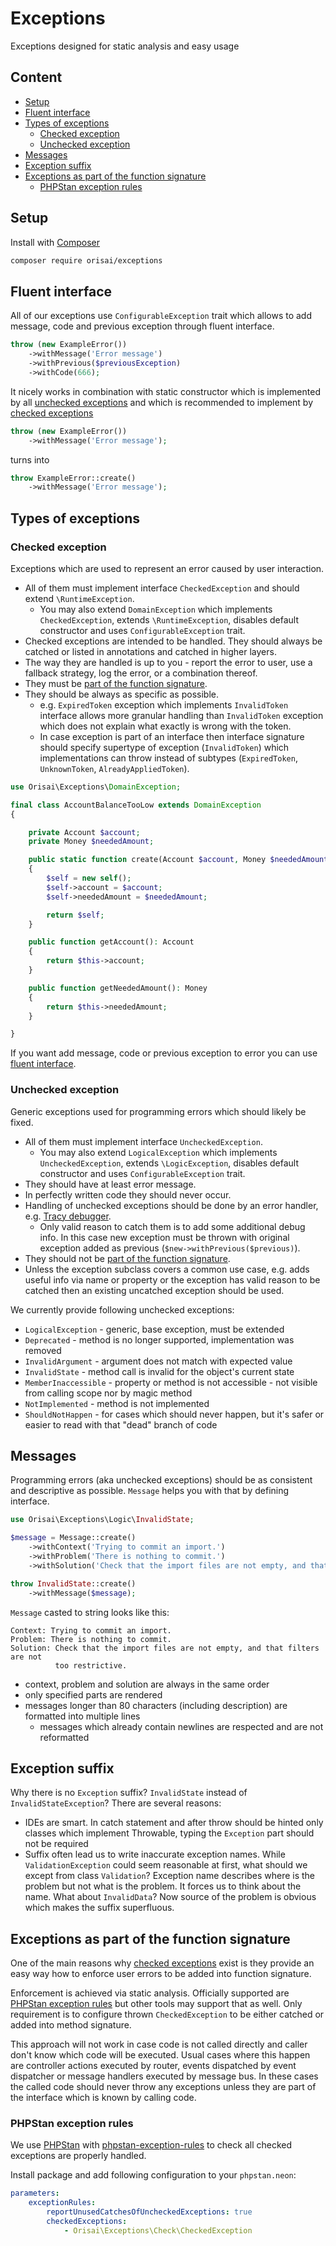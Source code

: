 # Exceptions

Exceptions designed for static analysis and easy usage

## Content

- [Setup](#setup)
- [Fluent interface](#fluent-interface)
- [Types of exceptions](#types-of-exceptions)
    - [Checked exception](#checked-exception)
    - [Unchecked exception](#unchecked-exception)
- [Messages](#messages)
- [Exception suffix](#exception-suffix)
- [Exceptions as part of the function signature](#exceptions-as-part-of-the-function-signature)
    - [PHPStan exception rules](#phpstan-exception-rules)

## Setup

Install with [Composer](https://getcomposer.org)

```sh
composer require orisai/exceptions
```

## Fluent interface

All of our exceptions use `ConfigurableException` trait which allows to add message, code and previous exception through fluent interface.

```php
throw (new ExampleError())
    ->withMessage('Error message')
    ->withPrevious($previousException)
    ->withCode(666);
```

It nicely works in combination with static constructor which is implemented by all [unchecked exceptions](#unchecked-exception)
and which is recommended to implement by [checked exceptions](#checked-exception)

```php
throw (new ExampleError())
    ->withMessage('Error message');
```

turns into

```php
throw ExampleError::create()
    ->withMessage('Error message');
```

## Types of exceptions

### Checked exception

Exceptions which are used to represent an error caused by user interaction.
- All of them must implement interface `CheckedException` and should extend `\RuntimeException`.
    - You may also extend `DomainException` which implements `CheckedException`, extends `\RuntimeException`, disables default constructor and uses `ConfigurableException` trait.
- Checked exceptions are intended to be handled. They should always be catched or listed in annotations and catched in higher layers.
- The way they are handled is up to you - report the error to user, use a fallback strategy, log the error, or a combination thereof.
- They must be [part of the function signature](#exceptions-as-part-of-the-function-signature).
- They should be always as specific as possible.
    - e.g. `ExpiredToken` exception which implements `InvalidToken` interface allows more granular handling than `InvalidToken` exception which does not explain what exactly is wrong with the token.
    - In case exception is part of an interface then interface signature should specify supertype of exception (`InvalidToken`) which implementations can throw instead of subtypes (`ExpiredToken`, `UnknownToken`, `AlreadyAppliedToken`).

```php
use Orisai\Exceptions\DomainException;

final class AccountBalanceTooLow extends DomainException
{

    private Account $account;
    private Money $neededAmount;

    public static function create(Account $account, Money $neededAmount): self
    {
        $self = new self();
        $self->account = $account;
        $self->neededAmount = $neededAmount;

        return $self;
    }

    public function getAccount(): Account
    {
        return $this->account;
    }

    public function getNeededAmount(): Money
    {
        return $this->neededAmount;
    }

}
```

If you want add message, code or previous exception to error you can use [fluent interface](#fluent-interface).

### Unchecked exception

Generic exceptions used for programming errors which should likely be fixed.
- All of them must implement interface `UncheckedException`.
    - You may also extend `LogicalException` which implements `UncheckedException`, extends `\LogicException`, disables default constructor and uses `ConfigurableException` trait.
- They should have at least error message.
- In perfectly written code they should never occur.
- Handling of unchecked exceptions should be done by an error handler, e.g. [Tracy debugger](https://tracy.nette.org).
    - Only valid reason to catch them is to add some additional debug info. In this case new exception must be thrown with original exception added as previous (`$new->withPrevious($previous)`).
- They should not be [part of the function signature](#exceptions-as-part-of-the-function-signature).
- Unless the exception subclass covers a common use case, e.g. adds useful info via name or property or the exception has valid reason to be catched then an existing uncatched exception should be used.

We currently provide following unchecked exceptions:

- `LogicalException` - generic, base exception, must be extended
- `Deprecated` - method is no longer supported, implementation was removed
- `InvalidArgument` - argument does not match with expected value
- `InvalidState` - method call is invalid for the object's current state
- `MemberInaccessible` - property or method is not accessible - not visible from calling scope nor by magic method
- `NotImplemented` - method is not implemented
- `ShouldNotHappen` - for cases which should never happen, but it's safer or easier to read with that "dead" branch of code

## Messages

Programming errors (aka unchecked exceptions) should be as consistent and descriptive as possible. `Message` helps you with that by defining interface.

```php
use Orisai\Exceptions\Logic\InvalidState;

$message = Message::create()
    ->withContext('Trying to commit an import.')
    ->withProblem('There is nothing to commit.')
    ->withSolution('Check that the import files are not empty, and that filters are not too restrictive.');

throw InvalidState::create()
    ->withMessage($message);
```

`Message` casted to string looks like this:

```
Context: Trying to commit an import.
Problem: There is nothing to commit.
Solution: Check that the import files are not empty, and that filters are not
          too restrictive.
```

- context, problem and solution are always in the same order
- only specified parts are rendered
- messages longer than 80 characters (including description) are formatted into multiple lines
    - messages which already contain newlines are respected and are not reformatted

## Exception suffix

Why there is no `Exception` suffix? `InvalidState` instead of `InvalidStateException`? There are several reasons:

- IDEs are smart. In catch statement and after throw should be hinted only classes which implement Throwable,
typing the `Exception` part should not be required
- Suffix often lead us to write inaccurate exception names. While `ValidationException` could seem reasonable at first,
what should we except from class `Validation`? Exception name describes where is the problem but not what is the problem.
It forces us to think about the name. What about `InvalidData`? Now source of the problem is obvious which makes the suffix superfluous.

## Exceptions as part of the function signature

One of the main reasons why [checked exceptions](#checked-exception) exist is they provide an easy way how to enforce user errors to be added into function signature.

Enforcement is achieved via static analysis. Officially supported are [PHPStan exception rules](#phpstan-exception-rules) but other tools may support that as well.
Only requirement is to configure thrown `CheckedException` to be either catched or added into method signature.

This approach will not work in case code is not called directly and caller don't know which code will be executed.
Usual cases where this happen are controller actions executed by router, events dispatched by event dispatcher or message handlers executed by message bus.
In these cases the called code should never throw any exceptions unless they are part of the interface which is known by calling code.

### PHPStan exception rules

We use [PHPStan](https://phpstan.org) with [phpstan-exception-rules](https://github.com/pepakriz/phpstan-exception-rules) to check all checked exceptions are properly handled.

Install package and add following configuration to your `phpstan.neon`:

```yaml
parameters:
    exceptionRules:
        reportUnusedCatchesOfUncheckedExceptions: true
        checkedExceptions:
            - Orisai\Exceptions\Check\CheckedException
```
